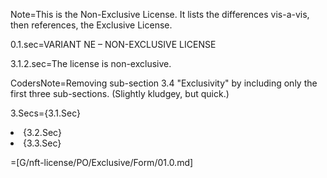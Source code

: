 Note=This is the Non-Exclusive License.  It lists the differences vis-a-vis, then references, the Exclusive License.

0.1.sec=VARIANT NE – NON-EXCLUSIVE LICENSE

3.1.2.sec=The license is non-exclusive.

CodersNote=Removing sub-section 3.4 "Exclusivity" by including only the first three sub-sections. (Slightly kludgey, but quick.)

3.Secs={3.1.Sec}</li><li>{3.2.Sec}</li><li>{3.3.Sec}

=[G/nft-license/PO/Exclusive/Form/01.0.md]

